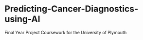 # Predicting-Cancer-Diagnostics-using-AI
Final Year Project Coursework for the University of Plymouth
